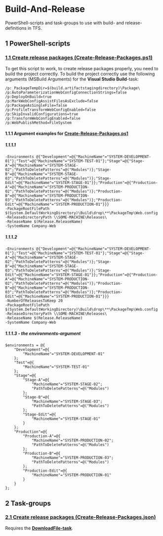 # Build-And-Release

PowerShell-scripts and task-groups to use with build- and release-definitions in TFS.

## 1 PowerShell-scripts

### [1.1 Create release packages (Create-Release-Packages.ps1)](/Source/Scripts/Create-Release-Packages.ps1)

To get this script to work, to create release packages properly, you need to build the project correctly.
To build the project correctly use the following arguments (MSBuild Arguments) for the **Visual Studio Build**-task:

    /p:_PackageTempDir=$(build.artifactstagingdirectory)\Package\
    /p:AutoParameterizationWebConfigConnectionStrings=false
    /p:DeployOnBuild=true
    /p:MarkWebConfigAssistFilesAsExclude=false
    /p:PackageAsSingleFile=false
    /p:ProfileTransformWebConfigEnabled=false
    /p:SkipInvalidConfigurations=true
    /p:TransformWebConfigEnabled=false
    /p:WebPublishMethod=FileSystem

#### 1.1.1 Argument examples for [Create-Release-Packages.ps1](/Source/Scripts/Create-Release-Packages.ps1)

##### 1.1.1.1
 
    -Environments @{"Development"=@{"MachineName"="SYSTEM-DEVELOPMENT-01"};"Test"=@{"MachineName"="SYSTEM-TEST-01"};"Stage"=@{"Stage-A"=@{"MachineName"="SYSTEM-STAGE-02";"PathToDeletePatterns"=@("Modules")};"Stage-B"=@{"MachineName"="SYSTEM-STAGE-03";"PathToDeletePatterns"=@("Modules")};"Stage-Edit"=@{"MachineName"="SYSTEM-STAGE-01"}};"Production"=@{"Production-A"=@{"MachineName"="SYSTEM-PRODUCTION-02";"PathToDeletePatterns"=@("Modules")};"Production-B"=@{"MachineName"="SYSTEM-PRODUCTION-03";"PathToDeletePatterns"=@("Modules")};"Production-Edit"=@{"MachineName"="SYSTEM-PRODUCTION-01"}}}
    -PackageRootFilePath $(System.DefaultWorkingDirectory)\Build\drop\**\PackageTmp\Web.config
    -ReleaseDirectoryPath \\SOME-MACHINE\Releases\
    -ReleaseName $(Release.ReleaseName)
    -SystemName Company-Web

##### 1.1.1.2

    -Environments @{"Development"=@{"MachineName"="SYSTEM-DEVELOPMENT-01"};"Test"=@{"MachineName"="SYSTEM-TEST-01"};"Stage"=@{"Stage-A"=@{"MachineName"="SYSTEM-STAGE-02";"PathToDeletePatterns"=@("Modules")};"Stage-B"=@{"MachineName"="SYSTEM-STAGE-03";"PathToDeletePatterns"=@("Modules")};"Stage-Edit"=@{"MachineName"="SYSTEM-STAGE-01"}};"Production"=@{"Production-A"=@{"MachineName"="SYSTEM-PRODUCTION-02";"PathToDeletePatterns"=@("Modules")};"Production-B"=@{"MachineName"="SYSTEM-PRODUCTION-03";"PathToDeletePatterns"=@("Modules")};"Production-Edit"=@{"MachineName"="SYSTEM-PRODUCTION-01"}}}
    -NumberOfReleasesToKeep 20
    -PackageRootFilePath $(System.DefaultWorkingDirectory)\Build\drop\**\PackageTmp\Web.config
    -ReleaseDirectoryPath \\SOME-MACHINE\Releases\
    -ReleaseName $(Release.ReleaseName)
    -SystemName Company-Web

##### 1.1.1.3 - the environments-argument

    $environments = @{
	    "Development"=@{
		    "MachineName"="SYSTEM-DEVELOPMENT-01"
	    };
	    "Test"=@{
		    "MachineName"="SYSTEM-TEST-01"
	    };
	    "Stage"=@{
		    "Stage-A"=@{
			    "MachineName"="SYSTEM-STAGE-02";
			    "PathToDeletePatterns"=@("Modules")
		    };
		    "Stage-B"=@{
			    "MachineName"="SYSTEM-STAGE-03";
			    "PathToDeletePatterns"=@("Modules")
		    };
		    "Stage-Edit"=@{
			    "MachineName"="SYSTEM-STAGE-01"
		    }
	    };
	    "Production"=@{
		    "Production-A"=@{
			    "MachineName"="SYSTEM-PRODUCTION-02";
			    "PathToDeletePatterns"=@("Modules")
		    };
		    "Production-B"=@{
			    "MachineName"="SYSTEM-PRODUCTION-03";
			    "PathToDeletePatterns"=@("Modules")
		    };
		    "Production-Edit"=@{
			    "MachineName"="SYSTEM-PRODUCTION-01"
		    }
	    }
    };

## 2 Task-groups

### [2.1 Create release packages (Create-Release-Packages.json)](/Source/Task-Groups/Create-Release-Packages.json)

Requires the [**DownloadFile-task**](https://marketplace.visualstudio.com/items?itemName=automagically.DownloadFile).